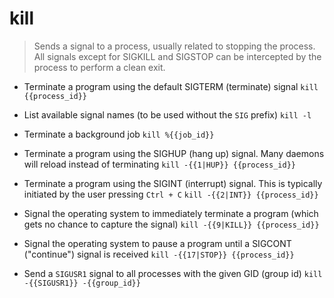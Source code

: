 # kill
> Sends a signal to a process, usually related to stopping the process.
> All signals except for SIGKILL and SIGSTOP can be intercepted by the process to perform a clean exit.

- Terminate a program using the default SIGTERM (terminate) signal
`kill {{process_id}}`

- List available signal names (to be used without the `SIG` prefix)
`kill -l`

- Terminate a background job
`kill %{{job_id}}`

- Terminate a program using the SIGHUP (hang up) signal. Many daemons will reload instead of terminating
`kill -{{1|HUP}} {{process_id}}`

- Terminate a program using the SIGINT (interrupt) signal. This is typically initiated by the user pressing `Ctrl + C`
`kill -{{2|INT}} {{process_id}}`

- Signal the operating system to immediately terminate a program (which gets no chance to capture the signal)
`kill -{{9|KILL}} {{process_id}}`

- Signal the operating system to pause a program until a SIGCONT ("continue") signal is received
`kill -{{17|STOP}} {{process_id}}`

- Send a `SIGUSR1` signal to all processes with the given GID (group id)
`kill -{{SIGUSR1}} -{{group_id}}`

